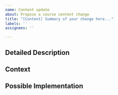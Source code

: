 ```yaml
---
name: Content update
about: Propose a course content change
title: "[Content] Summary of your change here..."
labels: ''
assignees: ''

---
```


<!--- Provide a general summary of the issue in the title above -->

## Detailed Description

<!--- Provide a detailed description of the change or addition you are proposing -->

## Context

<!--- Why is this change important to you? How would you use it? -->
<!--- How can it benefit other users? -->

## Possible Implementation

<!--- Not obligatory, but suggest an idea for implementing addition or change -->
